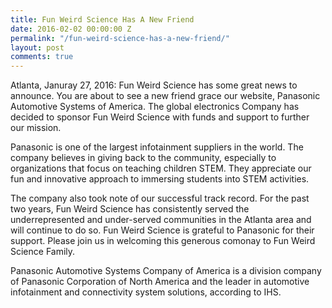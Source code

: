 ```yaml
---
title: Fun Weird Science Has A New Friend
date: 2016-02-02 00:00:00 Z
permalink: "/fun-weird-science-has-a-new-friend/"
layout: post
comments: true
---
```


Atlanta, Januray 27, 2016: Fun Weird Science has some great news to announce. You are about to see a new friend grace our website, Panasonic Automotive Systems of America. The global electronics Company has decided to sponsor Fun Weird Science with funds and support to further our mission.

Panasonic is one of the largest infotainment suppliers in the world. The company believes in giving back to the community, especially to organizations that focus on teaching children STEM. They appreciate our fun and innovative approach to immersing students into STEM activities.

The company also took note of our successful track record. For the past two years, Fun Weird Science has consistently served the underrepresented and under-served communities in the Atlanta area and will continue to do so. Fun Weird Science is grateful to Panasonic for their support. Please join us in welcoming this generous comonay to Fun Weird Science Family.

Panasonic Automotive Systems Company of America is a division company of Panasonic Corporation of North America and the leader in automotive infotainment and connectivity
system solutions, according to IHS.
